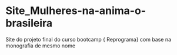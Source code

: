 # Site_Mulheres-na-anima-o-brasileira
Site do projeto final do curso bootcamp { Reprograma} com base na monografia de mesmo nome
